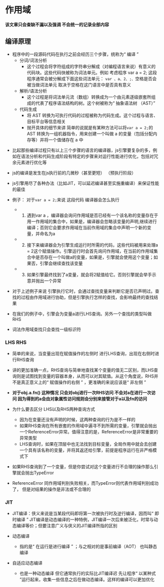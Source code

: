 # 作用域
**该文章只会查缺不漏以及强调 不会统一的记录全部内容**

## 编译原理

- 程序中的一段源码代码在执行之前会经历三个步骤，统称为“ 编译 ”
  - 分词/词法分析
    - 这个过程会将字符组成的字符串分解成（对编程语言来说）有意义的代码块。这些代码快被称为词法单元。例如 考虑程序 var a = 2; 这段程序通常会被分解成下面这些词法单元： `var 、a、2、;、`空格是否会被当做词法单元 取决于空格在这门语言中是否具有意义
  - 解析/语法分析
    - 这个过程是将词法单元流（数组）转换成为一个由元素逐级嵌套所组成的代表了程序语法结构的树。这个树被称为“ 抽象语法树 （AST）”
  - 代码生成
    - 将 AST 转换为可执行代码的过程被称为代码生成。这个过程与语言、目标平台等信息相关
    - 抛开具体的细节来讲 简单的说就是有某种方法可以将`var a = 2;`的 AST 转换为一组机器指令，用来创建一个叫做 a 的变量（包括分配内存等）并将一个值储存在 a 中

* 比起那些编译过程只有以上三个步骤的语言的编译器，js引擎要复杂的多，例如在语法分析和代码生成阶段有特定的步骤来对运行性能进行优化，包括对冗余元素进行优化等

- js的编译是发生在js执行前的几微秒（甚至更短） （预执行阶段）

- js引擎用尽了各种办法（比如JIT，可以延迟编译甚至实施重编译）来保证性能的最佳

- 例子： 对于```var a = 2;```来说 这段代码 编译器会怎么执行
    - 1. 遇到var a ，编译器会询问作用域是否已经有一个该名称的变量存在于用一作用域的集合中，如果是，编译器会忽略该变量的声明,继续进行编译；否则它会要求作用域在当前作用域的集合中声明一个新的变量，并命名为a

    - 2. 接下来编译器会为引擎生成运行时所需的代码，这些代码被用来处理a = 2这个赋值操作。引擎运行时会首先询问作用域，在当前的作用域集合中是否存在一个叫做a的变量，如果是，引擎就会使用这个变量；如果否，引擎会继续查找该变量

    - 3. 如果引擎最终找到了a变量，就会将2赋值给它。否则引擎就会举手示意并抛出一个异常

- 对于上述例子来说 引擎执行它时，会通过查找变量来判断它是否已声明过。查找的过程由作用域进行协助，但是引擎执行怎样的查找，会影响最终的查找结果

- 在我们的例子中，引擎会为变量a进行LHS查询。另外一个查找的类型叫做RHS

- 词法作用域查找只会查找一级标识符

### LHS RHS

- 简单的来说，当变量出现在赋值操作的左侧时 进行LHS查询，出现在右侧时进行RHS查询

- 讲的更加准确一点，RHS查询与简单地查找某个变量的值无二区别，而LHS查询则是试图找到变量的容器本身，从而可以对其赋值。从这个角度说，RHS并不是真正意义上的“ 赋值操作的右侧 ” ，更准确的来说应该是“ 非左侧 ”

- **对于obj.a.fn() 这种情况 只会对obj进行一次RHS访问 不会对a在进行一次访问 因为得到的a会由对象属性访问规则会分别来接管对于a以及fn的访问**

- 为什么要去区分 LHS以及RHS两种查询方式
    - 因为在变量还没有声明的时候，这两种查询的行为是不一样的
    - 如果RHS查询在所有嵌套的作用域中遍寻不到所需的变量，引擎就会抛出一个ReferenceError异常。值得注意的是，ReferenceError是非常重要的异常类型
    - LHS查询时，如果在顶层中也无法找到目标变量，全局作用中就会去创建一个具有该名称的变量，并将其返还给引擎，前提是程序运行在非严格模式下

- 如果RHS查询到了一个变量，但是你尝试对这个变量进行不合理的操作那么引擎就会抛出TypeError

- ReferenceError 同作用域判别失败相关，而TypeError则代表作用域判别成功了， 但是对结果的操作是非法或不合理的


### JIT
-  JIT编译：侠义来说是当某段代码即将第一次被执行时及逆行编译，因而叫“ 即时编译 ” JIT编译是动态编译的一种特例，JIT编译一次后来被泛化，时常与动态编译等价；但要注意广义与侠义的JIT编译所指的区别

- 动态编译
  - 指的是“ 在运行是进行编译 ” ；与之相对的是事前编译（AOT） 也叫静态编译

- 自适应动态编译
  - 也是一种动态编译 但它通常执行的实际比JIT编译迟 先让程序“ 以某种式 ”运行起来，收集一些信息之后在做动态编译。这样的编译可以更加优化 








